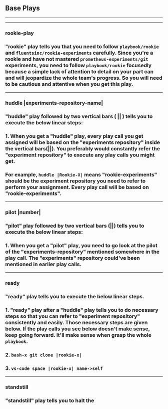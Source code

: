 ## **Base Plays**
___
___

### **rookie-play** 

### "rookie" play tells you that you need to follow `playbook/rookie` and `fluentsinc/rookie-experiments` carefully. Since you're a rookie and have not mastered `prometheus-experiments/git` experiments, you need to follow `playbook/rookie` focusedly because a simple lack of attention to detail on your part can and will jeopardize the whole team's progress. So you will need to be cautious and attentive when you get this play. 
___ 

### **huddle |experiments-repository-name|**  

### "huddle" play followed by two vertical bars ( || ) tells you to execute the below linear steps:

### 1.  When you get a "huddle" play, every play call you get assigned will be based on the "experiments repository" inside the vertical bars(||). You preferably would constantly refer the "experiment repository" to execute any play calls you might get.  

###  For example, `huddle |Rookie-X|` means "rookie-experiments" should be the experiment repository you need to refer to perform your assignment. Every play call will be based on "rookie-experiments". 

___

### **pilot |number|**

### "pilot" play followed by two vertical bars (||) tells you to execute the below linear steps:

### 1. When you get a "pilot" play, you need to go look at the pilot of the "experiments-repository" mentioned somewhere in the play call. The "experiments" repository could've been mentioned in earlier play calls. 
___

### **ready**  

### "ready" play tells you to execute the below linear steps. 

### 1. "ready" play after a "huddle" play tells you to do necessary steps so that you can refer to "experiment repository" consistently and easily. Those necessary steps are given below. If the play calls you see below doesn't make sense, keep going forward. It'll make sense when grasp the whole `playbook`. 

### 2. `bash-x git clone |rookie-x|`

### 3. `vs-code space |rookie-x| name->self`
___

### **standstill**

### "standstill" play tells you to halt the




